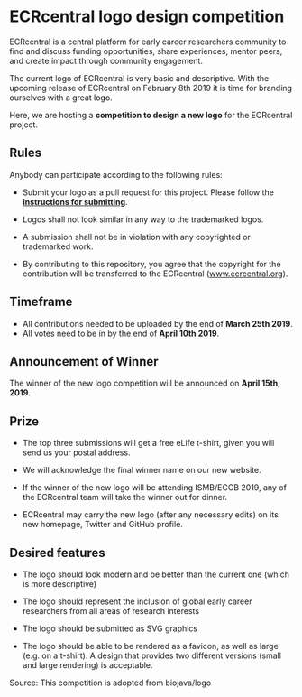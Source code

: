 # ECRcentral logo design competition

ECRcentral is a central platform for early career researchers community to find and discuss funding opportunities, share experiences, mentor peers, and create impact through community engagement.

The current logo of ECRcentral is very basic and descriptive. With the upcoming release of ECRcentral on February 8th 2019 it is time for branding ourselves with a great logo.

Here, we are hosting a **competition to design a new logo** for the ECRcentral project.


## Rules

Anybody can participate according to the following rules:

* Submit your logo as a pull request for this project. Please follow the **[instructions for submitting](submissions/README.md)**.

* Logos shall not look similar in any way to the trademarked logos.

* A submission shall not be in violation with any copyrighted or trademarked work.

* By contributing to this repository, you agree that the copyright for the contribution will be transferred to the ECRcentral (www.ecrcentral.org).


## Timeframe

- All contributions needed to be uploaded by the end of **March 25th 2019**.
- All votes need to be in by the end of **April 10th 2019**.

## Announcement of Winner

The winner of the new logo competition will be announced on **April 15th, 2019**.

## Prize

* The top three submissions will get a free eLife t-shirt, given you will send us your postal address.

* We will acknowledge the final winner name on our new website.

* If the winner of the new logo will be attending ISMB/ECCB 2019, any of the ECRcentral team will take the winner out for dinner.

* ECRcentral may carry the new logo (after any necessary edits) on its new homepage, Twitter and GitHub profile.
 
## Desired features

 * The logo should look modern and be better than the current one (which is more descriptive)

 * The logo should represent the inclusion of global early career researchers from all areas of research interests
 
 * The logo should be submitted as SVG graphics 
 
 * The logo should be able to be rendered as a favicon, as well as large (e.g. on a t-shirt). A design that provides two different versions (small and large rendering) is acceptable.
 
Source: This competition is adopted from biojava/logo
